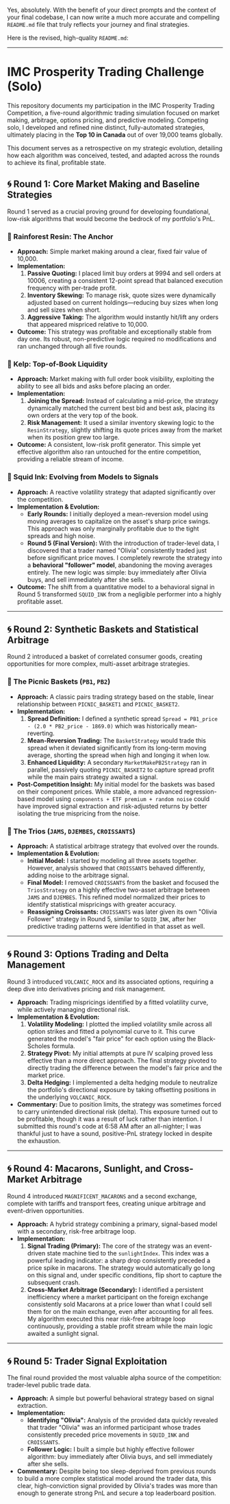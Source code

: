 Yes, absolutely. With the benefit of your direct prompts and the context of your final codebase, I can now write a much more accurate and compelling `README.md` file that truly reflects your journey and final strategies.

Here is the revised, high-quality `README.md`:

---

# IMC Prosperity Trading Challenge (Solo)

This repository documents my participation in the IMC Prosperity Trading Competition, a five-round algorithmic trading simulation focused on market making, arbitrage, options pricing, and predictive modeling. Competing solo, I developed and refined nine distinct, fully-automated strategies, ultimately placing in the **Top 10 in Canada** out of over 19,000 teams globally.

This document serves as a retrospective on my strategic evolution, detailing how each algorithm was conceived, tested, and adapted across the rounds to achieve its final, profitable state.

## 🌀 Round 1: Core Market Making and Baseline Strategies

Round 1 served as a crucial proving ground for developing foundational, low-risk algorithms that would become the bedrock of my portfolio's PnL.

### 🌳 Rainforest Resin: The Anchor
- **Approach:** Simple market making around a clear, fixed fair value of 10,000.
- **Implementation:**
  1. **Passive Quoting:** I placed limit buy orders at 9994 and sell orders at 10006, creating a consistent 12-point spread that balanced execution frequency with per-trade profit.
  2. **Inventory Skewing:** To manage risk, quote sizes were dynamically adjusted based on current holdings—reducing buy sizes when long and sell sizes when short.
  3. **Aggressive Taking:** The algorithm would instantly hit/lift any orders that appeared mispriced relative to 10,000.
- **Outcome:** This strategy was profitable and exceptionally stable from day one. Its robust, non-predictive logic required no modifications and ran unchanged through all five rounds.

### 🌿 Kelp: Top-of-Book Liquidity
- **Approach:** Market making with full order book visibility, exploiting the ability to see all bids and asks before placing an order.
- **Implementation:**
  1. **Joining the Spread:** Instead of calculating a mid-price, the strategy dynamically matched the current best bid and best ask, placing its own orders at the very top of the book.
  2. **Risk Management:** It used a similar inventory skewing logic to the `ResinStrategy`, slightly shifting its quote prices away from the market when its position grew too large.
- **Outcome:** A consistent, low-risk profit generator. This simple yet effective algorithm also ran untouched for the entire competition, providing a reliable stream of income.

### 🦑 Squid Ink: Evolving from Models to Signals
- **Approach:** A reactive volatility strategy that adapted significantly over the competition.
- **Implementation & Evolution:**
  - **Early Rounds:** I initially deployed a mean-reversion model using moving averages to capitalize on the asset's sharp price swings. This approach was only marginally profitable due to the tight spreads and high noise.
  - **Round 5 (Final Version):** With the introduction of trader-level data, I discovered that a trader named "Olivia" consistently traded just before significant price moves. I completely rewrote the strategy into a **behavioral "follower" model**, abandoning the moving averages entirely. The new logic was simple: buy immediately after Olivia buys, and sell immediately after she sells.
- **Outcome:** The shift from a quantitative model to a behavioral signal in Round 5 transformed `SQUID_INK` from a negligible performer into a highly profitable asset.

---

## 🌀 Round 2: Synthetic Baskets and Statistical Arbitrage

Round 2 introduced a basket of correlated consumer goods, creating opportunities for more complex, multi-asset arbitrage strategies.

### 🧺 The Picnic Baskets (`PB1`, `PB2`)
- **Approach:** A classic pairs trading strategy based on the stable, linear relationship between `PICNIC_BASKET1` and `PICNIC_BASKET2`.
- **Implementation:**
  1. **Spread Definition:** I defined a synthetic spread `Spread = PB1_price - (2.0 * PB2_price - 1869.0)` which was historically mean-reverting.
  2. **Mean-Reversion Trading:** The `BasketStrategy` would trade this spread when it deviated significantly from its long-term moving average, shorting the spread when high and longing it when low.
  3. **Enhanced Liquidity:** A secondary `MarketMakePB2Strategy` ran in parallel, passively quoting `PICNIC_BASKET2` to capture spread profit while the main pairs strategy awaited a signal.
- **Post-Competition Insight:** My initial model for the baskets was based on their component prices. While stable, a more advanced regression-based model using `components + ETF premium + random noise` could have improved signal extraction and risk-adjusted returns by better isolating the true mispricing from the noise.

### 🍓 The Trios (`JAMS`, `DJEMBES`, `CROISSANTS`)
- **Approach:** A statistical arbitrage strategy that evolved over the rounds.
- **Implementation & Evolution:**
  - **Initial Model:** I started by modeling all three assets together. However, analysis showed that `CROISSANTS` behaved differently, adding noise to the arbitrage signal.
  - **Final Model:** I removed `CROISSANTS` from the basket and focused the `TriosStrategy` on a highly effective two-asset arbitrage between `JAMS` and `DJEMBES`. This refined model normalized their prices to identify statistical mispricings with greater accuracy.
  - **Reassigning Croissants:** `CROISSANTS` was later given its own "Olivia Follower" strategy in Round 5, similar to `SQUID_INK`, after her predictive trading patterns were identified in that asset as well.

---

## 🌀 Round 3: Options Trading and Delta Management

Round 3 introduced `VOLCANIC_ROCK` and its associated options, requiring a deep dive into derivatives pricing and risk management.

- **Approach:** Trading mispricings identified by a fitted volatility curve, while actively managing directional risk.
- **Implementation & Evolution:**
  1.  **Volatility Modeling:** I plotted the implied volatility smile across all option strikes and fitted a polynomial curve to it. This curve generated the model's "fair price" for each option using the Black-Scholes formula.
  2.  **Strategy Pivot:** My initial attempts at pure IV scalping proved less effective than a more direct approach. The final strategy pivoted to directly trading the difference between the model's fair price and the market price.
  3.  **Delta Hedging:** I implemented a delta hedging module to neutralize the portfolio's directional exposure by taking offsetting positions in the underlying `VOLCANIC_ROCK`.
- **Commentary:** Due to position limits, the strategy was sometimes forced to carry unintended directional risk (delta). This exposure turned out to be profitable, though it was a result of luck rather than intention. I submitted this round's code at 6:58 AM after an all-nighter; I was thankful just to have a sound, positive-PnL strategy locked in despite the exhaustion.

---

## 🌀 Round 4: Macarons, Sunlight, and Cross-Market Arbitrage

Round 4 introduced `MAGNIFICENT_MACARONS` and a second exchange, complete with tariffs and transport fees, creating unique arbitrage and event-driven opportunities.

- **Approach:** A hybrid strategy combining a primary, signal-based model with a secondary, risk-free arbitrage loop.
- **Implementation:**
  1.  **Signal Trading (Primary):** The core of the strategy was an event-driven state machine tied to the `sunlightIndex`. This index was a powerful leading indicator: a sharp drop consistently preceded a price spike in macarons. The strategy would automatically go long on this signal and, under specific conditions, flip short to capture the subsequent crash.
  2.  **Cross-Market Arbitrage (Secondary):** I identified a persistent inefficiency where a market participant on the foreign exchange consistently sold Macarons at a price lower than what I could sell them for on the main exchange, even after accounting for all fees. My algorithm executed this near risk-free arbitrage loop continuously, providing a stable profit stream while the main logic awaited a sunlight signal.

---

## 🌀 Round 5: Trader Signal Exploitation

The final round provided the most valuable alpha source of the competition: trader-level public trade data.

- **Approach:** A simple but powerful behavioral strategy based on signal extraction.
- **Implementation:**
  - **Identifying "Olivia":** Analysis of the provided data quickly revealed that trader "Olivia" was an informed participant whose trades consistently preceded price movements in `SQUID_INK` and `CROISSANTS`.
  - **Follower Logic:** I built a simple but highly effective follower algorithm: buy immediately after Olivia buys, and sell immediately after she sells.
- **Commentary:** Despite being too sleep-deprived from previous rounds to build a more complex statistical model around the trader data, this clear, high-conviction signal provided by Olivia's trades was more than enough to generate strong PnL and secure a top leaderboard position.